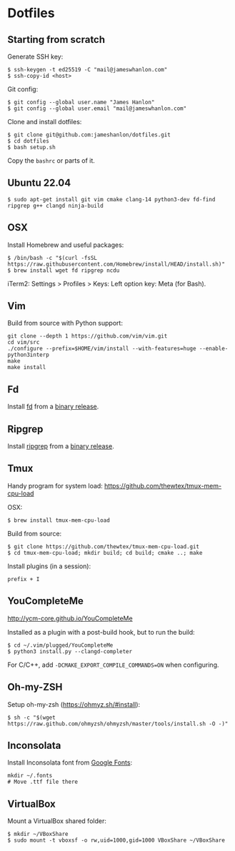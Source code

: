 # Dotfiles

## Starting from scratch

Generate SSH key:
```
$ ssh-keygen -t ed25519 -C "mail@jameswhanlon.com"
$ ssh-copy-id <host>
```
Git config:
```
$ git config --global user.name "James Hanlon"
$ git config --global user.email "mail@jameswhanlon.com"
```

Clone and install dotfiles:
```
$ git clone git@github.com:jameshanlon/dotfiles.git
$ cd dotfiles
$ bash setup.sh
```
Copy the `bashrc` or parts of it.

## Ubuntu 22.04

```
$ sudo apt-get install git vim cmake clang-14 python3-dev fd-find ripgrep g++ clangd ninja-build
```

## OSX

Install Homebrew and useful packages:
```
$ /bin/bash -c "$(curl -fsSL https://raw.githubusercontent.com/Homebrew/install/HEAD/install.sh)"
$ brew install wget fd ripgrep ncdu
```

iTerm2:
Settings > Profiles > Keys: Left option key: Meta (for Bash).

## Vim

Build from source with Python support:
```
git clone --depth 1 https://github.com/vim/vim.git
cd vim/src
./configure --prefix=$HOME/vim/install --with-features=huge --enable-python3interp
make
make install
```

## Fd

Install [fd](https://github.com/sharkdp/fd) from a [binary release](https://github.com/sharkdp/fd/releases).

## Ripgrep

Install [ripgrep](https://github.com/BurntSushi/ripgrep) from a [binary release](https://github.com/BurntSushi/ripgrep/releases).

## Tmux

Handy program for system load:
https://github.com/thewtex/tmux-mem-cpu-load

OSX:
```
$ brew install tmux-mem-cpu-load
```

Build from source:
```
$ git clone https://github.com/thewtex/tmux-mem-cpu-load.git
$ cd tmux-mem-cpu-load; mkdir build; cd build; cmake ..; make
```

Install plugins (in a session):
```
prefix + I
```

## YouCompleteMe

http://ycm-core.github.io/YouCompleteMe

Installed as a plugin with a post-build hook, but to run the build:
```
$ cd ~/.vim/plugged/YouCompleteMe
$ python3 install.py --clangd-completer
```
For C/C++, add ``-DCMAKE_EXPORT_COMPILE_COMMANDS=ON`` when configuring.

## Oh-my-ZSH

Setup oh-my-zsh (https://ohmyz.sh/#install):
```
$ sh -c "$(wget https://raw.github.com/ohmyzsh/ohmyzsh/master/tools/install.sh -O -)"
```

## Inconsolata

Install Inconsolata font from [Google Fonts](https://fonts.google.com/specimen/Inconsolata):
```
mkdir ~/.fonts
# Move .ttf file there
```

## VirtualBox

Mount a VirtualBox shared folder:
```
$ mkdir ~/VBoxShare
$ sudo mount -t vboxsf -o rw,uid=1000,gid=1000 VBoxShare ~/VBoxShare
```
